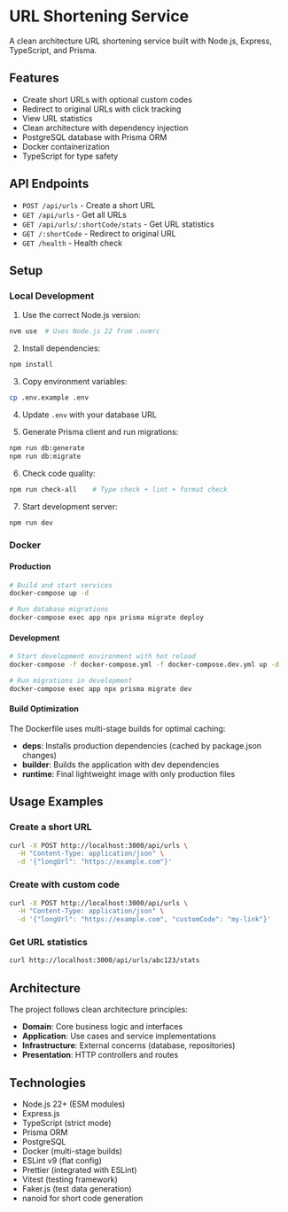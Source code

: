 # URL Shortening Service

A clean architecture URL shortening service built with Node.js, Express, TypeScript, and Prisma.

## Features

- Create short URLs with optional custom codes
- Redirect to original URLs with click tracking
- View URL statistics
- Clean architecture with dependency injection
- PostgreSQL database with Prisma ORM
- Docker containerization
- TypeScript for type safety

## API Endpoints

- `POST /api/urls` - Create a short URL
- `GET /api/urls` - Get all URLs
- `GET /api/urls/:shortCode/stats` - Get URL statistics
- `GET /:shortCode` - Redirect to original URL
- `GET /health` - Health check

## Setup

### Local Development

1. Use the correct Node.js version:
```bash
nvm use  # Uses Node.js 22 from .nvmrc
```

2. Install dependencies:
```bash
npm install
```

3. Copy environment variables:
```bash
cp .env.example .env
```

4. Update `.env` with your database URL

5. Generate Prisma client and run migrations:
```bash
npm run db:generate
npm run db:migrate
```

6. Check code quality:
```bash
npm run check-all    # Type check + lint + format check
```

7. Start development server:
```bash
npm run dev
```

### Docker

#### Production
```bash
# Build and start services
docker-compose up -d

# Run database migrations
docker-compose exec app npx prisma migrate deploy
```

#### Development
```bash
# Start development environment with hot reload
docker-compose -f docker-compose.yml -f docker-compose.dev.yml up -d

# Run migrations in development
docker-compose exec app npx prisma migrate dev
```

#### Build Optimization
The Dockerfile uses multi-stage builds for optimal caching:
- **deps**: Installs production dependencies (cached by package.json changes)
- **builder**: Builds the application with dev dependencies
- **runtime**: Final lightweight image with only production files

## Usage Examples

### Create a short URL
```bash
curl -X POST http://localhost:3000/api/urls \
  -H "Content-Type: application/json" \
  -d '{"longUrl": "https://example.com"}'
```

### Create with custom code
```bash
curl -X POST http://localhost:3000/api/urls \
  -H "Content-Type: application/json" \
  -d '{"longUrl": "https://example.com", "customCode": "my-link"}'
```

### Get URL statistics
```bash
curl http://localhost:3000/api/urls/abc123/stats
```

## Architecture

The project follows clean architecture principles:

- **Domain**: Core business logic and interfaces
- **Application**: Use cases and service implementations
- **Infrastructure**: External concerns (database, repositories)
- **Presentation**: HTTP controllers and routes

## Technologies

- Node.js 22+ (ESM modules)
- Express.js
- TypeScript (strict mode)
- Prisma ORM
- PostgreSQL
- Docker (multi-stage builds)
- ESLint v9 (flat config)
- Prettier (integrated with ESLint)
- Vitest (testing framework)
- Faker.js (test data generation)
- nanoid for short code generation
